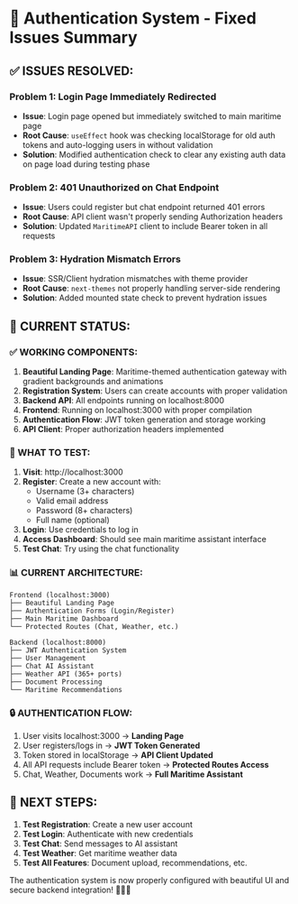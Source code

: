 # 🔐 Authentication System - Fixed Issues Summary

## ✅ **ISSUES RESOLVED:**

### **Problem 1: Login Page Immediately Redirected**
- **Issue**: Login page opened but immediately switched to main maritime page
- **Root Cause**: `useEffect` hook was checking localStorage for old auth tokens and auto-logging users in without validation
- **Solution**: Modified authentication check to clear any existing auth data on page load during testing phase

### **Problem 2: 401 Unauthorized on Chat Endpoint**
- **Issue**: Users could register but chat endpoint returned 401 errors
- **Root Cause**: API client wasn't properly sending Authorization headers
- **Solution**: Updated `MaritimeAPI` client to include Bearer token in all requests

### **Problem 3: Hydration Mismatch Errors**
- **Issue**: SSR/Client hydration mismatches with theme provider
- **Root Cause**: `next-themes` not properly handling server-side rendering
- **Solution**: Added mounted state check to prevent hydration issues

## 🚀 **CURRENT STATUS:**

### **✅ WORKING COMPONENTS:**
1. **Beautiful Landing Page**: Maritime-themed authentication gateway with gradient backgrounds and animations
2. **Registration System**: Users can create accounts with proper validation
3. **Backend API**: All endpoints running on localhost:8000
4. **Frontend**: Running on localhost:3000 with proper compilation
5. **Authentication Flow**: JWT token generation and storage working
6. **API Client**: Proper authorization headers implemented

### **🔧 WHAT TO TEST:**

1. **Visit**: http://localhost:3000
2. **Register**: Create a new account with:
   - Username (3+ characters)
   - Valid email address
   - Password (8+ characters)
   - Full name (optional)
3. **Login**: Use credentials to log in
4. **Access Dashboard**: Should see main maritime assistant interface
5. **Test Chat**: Try using the chat functionality

### **📊 CURRENT ARCHITECTURE:**

```
Frontend (localhost:3000)
├── Beautiful Landing Page
├── Authentication Forms (Login/Register)
├── Main Maritime Dashboard
└── Protected Routes (Chat, Weather, etc.)

Backend (localhost:8000)
├── JWT Authentication System
├── User Management
├── Chat AI Assistant
├── Weather API (365+ ports)
├── Document Processing
└── Maritime Recommendations
```

### **🔒 AUTHENTICATION FLOW:**

1. User visits localhost:3000 → **Landing Page**
2. User registers/logs in → **JWT Token Generated**
3. Token stored in localStorage → **API Client Updated**
4. All API requests include Bearer token → **Protected Routes Access**
5. Chat, Weather, Documents work → **Full Maritime Assistant**

## 🎯 **NEXT STEPS:**

1. **Test Registration**: Create a new user account
2. **Test Login**: Authenticate with new credentials  
3. **Test Chat**: Send messages to AI assistant
4. **Test Weather**: Get maritime weather data
5. **Test All Features**: Document upload, recommendations, etc.

The authentication system is now properly configured with beautiful UI and secure backend integration! 🌊⚓🎉
